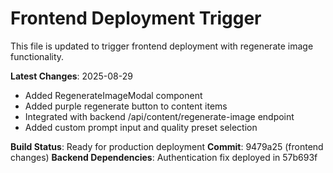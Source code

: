# Frontend Deployment Trigger

This file is updated to trigger frontend deployment with regenerate image functionality.

**Latest Changes**: 2025-08-29
- Added RegenerateImageModal component
- Added purple regenerate button to content items  
- Integrated with backend /api/content/regenerate-image endpoint
- Added custom prompt input and quality preset selection

**Build Status**: Ready for production deployment
**Commit**: 9479a25 (frontend changes)
**Backend Dependencies**: Authentication fix deployed in 57b693f